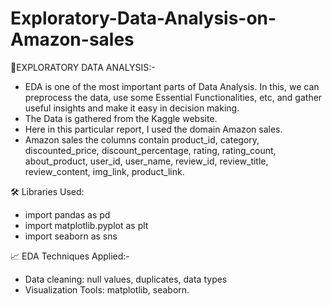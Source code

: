 # Exploratory-Data-Analysis-on-Amazon-sales
📌EXPLORATORY DATA ANALYSIS:-
- EDA is one of the most important parts of Data Analysis. In this, we can preprocess the data, use some Essential Functionalities, etc, and gather useful insights and make it easy in decision making.
- The Data is gathered from the Kaggle website.
- Here in this particular report, I used the domain Amazon sales.
- Amazon sales the columns contain product_id, category, discounted_price, discount_percentage, rating, rating_count, about_product, user_id, user_name, review_id, review_title, review_content, img_link, 
  product_link.
  
🛠️ Libraries Used:
- import pandas as pd
- import matplotlib.pyplot as plt
- import seaborn as sns
  
📈 EDA Techniques Applied:-
- Data cleaning: null values, duplicates, data types
- Visualization Tools: matplotlib, seaborn.

